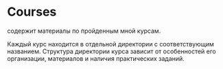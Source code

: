 # Сourses
содержит материалы по пройденным мной курсам. 

Каждый курс находится в отдельной директории с соответствующим названием. Структура директории курса зависит от особенностей его организации, материалов и наличия практических заданий. 
